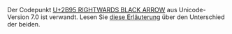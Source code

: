 Der Codepunkt [U+2B95 RIGHTWARDS BLACK ARROW](/U+2B95) aus Unicode-Version 7.0
ist verwandt. Lesen Sie [diese Erläuterung](http://unicode.org/pipermail/unicode/2015-May/001807.html)
über den Unterschied der beiden.

